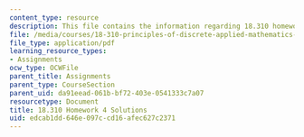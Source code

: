 ```yaml
---
content_type: resource
description: This file contains the information regarding 18.310 homework 4 solutions.
file: /media/courses/18-310-principles-of-discrete-applied-mathematics-fall-2013/edcab1dd646e097ccd16afec627c2371_MIT18_310F13_Homework4Sol.pdf
file_type: application/pdf
learning_resource_types:
- Assignments
ocw_type: OCWFile
parent_title: Assignments
parent_type: CourseSection
parent_uid: da91eead-061b-bf72-403e-0541333c7a07
resourcetype: Document
title: 18.310 Homework 4 Solutions
uid: edcab1dd-646e-097c-cd16-afec627c2371
---
```

